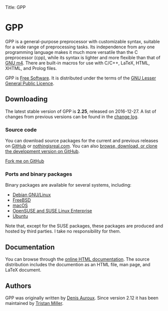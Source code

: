 Title: GPP

# GPP

GPP is a general-purpose preprocessor with customizable syntax, suitable
for a wide range of preprocessing tasks. Its independence from any one
programming language makes it much more versatile than the C
preprocessor (cpp), while its syntax is lighter and more flexible than
that of [GNU m4](https://www.gnu.org/software/m4/). There are built-in
macros for use with C/C++, LaTeX, HTML, XHTML, and Prolog files.

GPP is [Free Software](https://www.gnu.org/philosophy/free-sw.html). It
is distributed under the terms of the [GNU Lesser General Public
Licence](https://www.gnu.org/copyleft/lgpl.html).

Downloading
-----------

The latest stable version of GPP is **2.25**, released on
2016-12-27. A list of changes from previous versions can be found in
the
[change log](https://files.nothingisreal.com/software/gpp/NEWS).

### Source code

You can download source packages for the current and previous releases
on [GitHub](https://github.com/logological/gpp/releases) or
[nothingisreal.com](https://files.nothingisreal.com/software/gpp/).
You can also
[browse, download, or clone the development version on GitHub](https://github.com/logological/gpp/).

<a class="github-fork-ribbon" href="https://github.com/logological/gpp/" title="Fork me on GitHub">Fork me on GitHub</a>

### Ports and binary packages

Binary packages are available for several systems, including:

* [Debian GNU/Linux](http://packages.debian.org/gpp)
* [FreeBSD](http://www.freshports.org/textproc/gpp/)
* [macOS](https://trac.macports.org/browser/trunk/dports/lang/gpp/Portfile)
* [OpenSUSE and SUSE Linux Enterprise](http://download.opensuse.org/repositories/home:/psych0naut/)
* [Ubuntu](http://packages.ubuntu.com/search?keywords=gpp)

Note that, except for the SUSE packages, these packages are produced
and hosted by third parties. I take no responsibility for them.

Documentation
-------------

You can browse through the [online HTML
documentation](https://files.nothingisreal.com/software/gpp/gpp.html).
The source distribution includes the documention as an HTML file, man
page, and LaTeX document.

Authors
-------

GPP was originally written by
[Denis Auroux](https://math.berkeley.edu/~auroux/). Since version 2.12
it has been maintained by [Tristan Miller](/).
